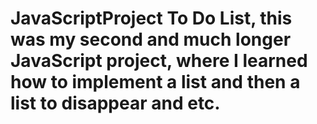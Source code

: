 # JavaScriptProject To Do List, this was my second and much longer JavaScript project, where I learned how to implement a list and then a list to disappear and etc.

